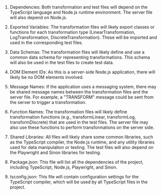 1. Dependencies: Both transformation and test files will depend on the TypeScript language and Node.js runtime environment. The server file will also depend on Node.js.

2. Exported Variables: The transformation files will likely export classes or functions for each transformation type (LinearTransformation, LogTransformation, DiscreteTransformation). These will be imported and used in the corresponding test files.

3. Data Schemas: The transformation files will likely define and use a common data schema for representing transformations. This schema will also be used in the test files to create test data.

4. DOM Element IDs: As this is a server-side Node.js application, there will likely be no DOM elements involved.

5. Message Names: If the application uses a messaging system, there may be shared message names between the transformation files and the server file. For example, a "TRANSFORM" message could be sent from the server to trigger a transformation.

6. Function Names: The transformation files will likely define transformation functions (e.g., transformLinear, transformLog, transformDiscrete) that are used in the test files. The server file may also use these functions to perform transformations on the server side.

7. Shared Libraries: All files will likely share some common libraries, such as the TypeScript compiler, the Node.js runtime, and any utility libraries used for data manipulation or testing. The test files will also depend on the Playwright and Sinon libraries for testing.

8. Package.json: This file will list all the dependencies of the project, including TypeScript, Node.js, Playwright, and Sinon.

9. tsconfig.json: This file will contain configuration settings for the TypeScript compiler, which will be used by all TypeScript files in the project.